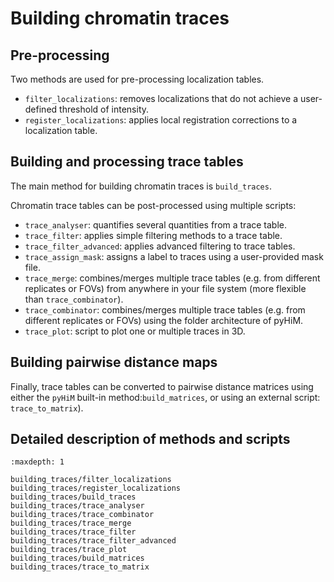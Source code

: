 # Building chromatin traces



## Pre-processing

Two methods are used for pre-processing localization tables.

- `filter_localizations`: removes localizations that do not achieve a user-defined threshold of intensity.
- `register_localizations`: applies local registration corrections to a localization table.



## Building and processing trace tables

The main method for building chromatin traces is `build_traces`.

Chromatin trace tables can be post-processed using multiple scripts:

- `trace_analyser`: quantifies several quantities from a trace table.
- `trace_filter`: applies simple filtering methods to a trace table.
- `trace_filter_advanced`: applies advanced filtering to trace tables.
- `trace_assign_mask`: assigns a label to traces using a user-provided mask file.
- `trace_merge`: combines/merges multiple trace tables (e.g. from different replicates or FOVs) from anywhere in your file system (more flexible than `trace_combinator`). 
- `trace_combinator`: combines/merges multiple trace tables (e.g. from different replicates or FOVs) using the folder architecture of pyHiM.
- `trace_plot`: script to plot one or multiple traces in 3D.



## Building pairwise distance maps

Finally, trace tables can be converted to pairwise distance matrices using either the `pyHiM`  built-in method:`build_matrices`, or using an external script: `trace_to_matrix`).



## Detailed description of methods and scripts

```{toctree}
:maxdepth: 1

building_traces/filter_localizations
building_traces/register_localizations
building_traces/build_traces
building_traces/trace_analyser
building_traces/trace_combinator
building_traces/trace_merge
building_traces/trace_filter
building_traces/trace_filter_advanced
building_traces/trace_plot
building_traces/build_matrices
building_traces/trace_to_matrix
```






